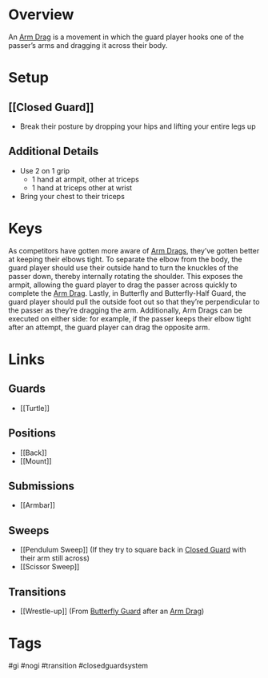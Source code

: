 # Overview
An <u>Arm Drag</u> is a movement in which the guard player hooks one of the passer’s arms and dragging it across their body.

# Setup
## [[Closed Guard]]
- Break their posture by dropping your hips and lifting your entire legs up
## Additional Details
- Use 2 on 1 grip
	- 1 hand at armpit, other at triceps
	- 1 hand at triceps other at wrist
- Bring your chest to their triceps
# Keys
As competitors have gotten more aware of <u>Arm Drags</u>, they’ve gotten better at keeping their elbows tight. To separate the elbow from the body, the guard player should use their outside hand to turn the knuckles of the passer down, thereby internally rotating the shoulder. This exposes the armpit, allowing the guard player to drag the passer across quickly to complete the <u>Arm Drag</u>. Lastly, in Butterfly and Butterfly-Half Guard, the guard player should pull the outside foot out so that they’re perpendicular to the passer as they’re dragging the arm. Additionally, Arm Drags can be executed on either side: for example, if the passer keeps their elbow tight after an attempt, the guard player can drag the opposite arm.
# Links

## Guards
- [[Turtle]]
## Positions
- [[Back]]
- [[Mount]]
## Submissions
- [[Armbar]]
## Sweeps
- [[Pendulum Sweep]] (If they try to square back in [Closed Guard](obsidian://open?vault=Obsidian-BJJ-Notes&file=Guards%2FClosed%20Guard) with their arm still across)
- [[Scissor Sweep]]
## Transitions
- [[Wrestle-up]] (From [Butterfly Guard](obsidian://open?vault=Obsidian-BJJ-Notes&file=Guards%2FButterfly%20Guard) after an <u>Arm Drag</u>)
# Tags
#gi #nogi #transition #closedguardsystem